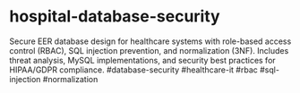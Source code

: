 # hospital-database-security
Secure EER database design for healthcare systems with role-based access control (RBAC), SQL injection prevention, and normalization (3NF). Includes threat analysis, MySQL implementations, and security best practices for HIPAA/GDPR compliance. #database-security #healthcare-it #rbac #sql-injection #normalization
